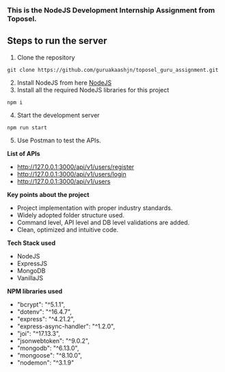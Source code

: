### This is the NodeJS Development Internship Assignment from Toposel.

## **Steps to run the server**

1. Clone the repository

```
git clone https://github.com/guruakaashjn/toposel_guru_assignment.git
```

2. Install NodeJS from here [NodeJS](https://nodejs.org/en/download)
3. Install all the required NodeJS libraries for this project

```
npm i
```

4. Start the development server

```
npm run start
```

5. Use Postman to test the APIs.

**List of APIs**

- http://127.0.0.1:3000/api/v1/users/register
- http://127.0.0.1:3000/api/v1/users/login
- http://127.0.0.1:3000/api/v1/users

**Key points about the project**

- Project implementation with proper industry standards.
- Widely adopted folder structure used.
- Command level, API level and DB level validations are added.
- Clean, optimized and intuitive code.

**Tech Stack used**

- NodeJS
- ExpressJS
- MongoDB
- VanillaJS

**NPM libraries used**

- "bcrypt": "^5.1.1",
- "dotenv": "^16.4.7",
- "express": "^4.21.2",
- "express-async-handler": "^1.2.0",
- "joi": "^17.13.3",
- "jsonwebtoken": "^9.0.2",
- "mongodb": "^6.13.0",
- "mongoose": "^8.10.0",
- "nodemon": "^3.1.9"
